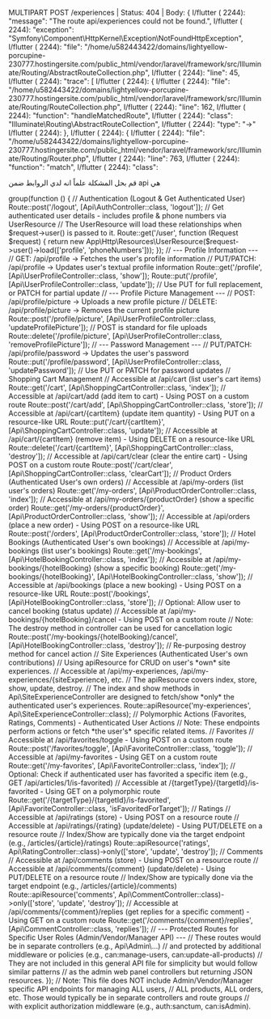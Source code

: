 MULTIPART POST /experiences | Status: 404 | Body: {
I/flutter ( 2244):     "message": "The route api/experiences could not be found.",
I/flutter ( 2244):     "exception": "Symfony\\Component\\HttpKernel\\Exception\\NotFoundHttpException",
I/flutter ( 2244):     "file": "/home/u582443422/domains/lightyellow-porcupine-230777.hostingersite.com/public_html/vendor/laravel/framework/src/Illuminate/Routing/AbstractRouteCollection.php",
I/flutter ( 2244):     "line": 45,
I/flutter ( 2244):     "trace": [
I/flutter ( 2244):         {
I/flutter ( 2244):             "file": "/home/u582443422/domains/lightyellow-porcupine-230777.hostingersite.com/public_html/vendor/laravel/framework/src/Illuminate/Routing/RouteCollection.php",
I/flutter ( 2244):             "line": 162,
I/flutter ( 2244):             "function": "handleMatchedRoute",
I/flutter ( 2244):             "class": "Illuminate\\Routing\\AbstractRouteCollection",
I/flutter ( 2244):             "type": "->"
I/flutter ( 2244):         },
I/flutter ( 2244):         {
I/flutter ( 2244):             "file": "/home/u582443422/domains/lightyellow-porcupine-230777.hostingersite.com/public_html/vendor/laravel/framework/src/Illuminate/Routing/Router.php",
I/flutter ( 2244):             "line": 763,
I/flutter ( 2244):             "function": "match",
I/flutter ( 2244):             "class": 


قم بحل المشكلة علماً انه لدي الروابط ضمن api  هي
<?php

use Illuminate\Http\Request;
use Illuminate\Support\Facades\Route;
use App\Http\Controllers\Api; // Import the API controllers namespace
use App\Http\Resources\UserResource; // Import UserResource for consistency

/*
|--------------------------------------------------------------------------
| API Routes
|--------------------------------------------------------------------------
|
| Here is where you can register API routes for your application. These
| routes are loaded by the RouteServiceProvider and all of them will
| be assigned to the "api" middleware group. Make something great!
|
| Note: The "api" middleware group is automatically applied to all routes
| defined in this file by the RouteServiceProvider.
|
*/

// --- Publicly Accessible Routes ---
// These routes do NOT require a Sanctum token. Users can access them without logging in.

// Authentication (Login & Registration) - Handled by AuthController
Route::post('/register', [Api\AuthController::class, 'register']);
Route::post('/login', [Api\AuthController::class, 'login']);

// Browse Tourist Information
Route::get('/tourist-sites', [Api\TouristSiteController::class, 'index']);
Route::get('/tourist-sites/{touristSite}', [Api\TouristSiteController::class, 'show']);
Route::get('/site-categories', [Api\SiteCategoryController::class, 'index']);

// Browse Tourist Activities
Route::get('/tourist-activities', [Api\TouristActivityController::class, 'index']);
Route::get('/tourist-activities/{touristActivity}', [Api\TouristActivityController::class, 'show']);

// Browse Hotels
Route::get('/hotels', [Api\HotelController::class, 'index']);
Route::get('/hotels/{hotel}', [Api\HotelController::class, 'show']);
// Get rooms for a specific hotel (often public or contextually authorized)
Route::get('/hotels/{hotel}/rooms', [Api\HotelController::class, 'rooms']);


// Browse Products (Crafts) & Categories
Route::get('/products', [Api\ProductController::class, 'index']);
Route::get('/products/{product}', [Api\ProductController::class, 'show']);
Route::get('/product-categories', [Api\ProductCategoryController::class, 'index']);

// Browse Articles (Blog)
Route::get('/articles', [Api\ArticleController::class, 'index']);
Route::get('/articles/{article}', [Api\ArticleController::class, 'show']);


// --- Public Routes to Fetch Polymorphic Data FOR a Target ---
// These endpoints retrieve comments/ratings/experiences *for* a specific item.
// They can be public to allow browsing.
// Note: These call custom methods in the respective Controllers.

// Get comments for a specific target (e.g., /api/articles/1/comments)
// {targetType} and {targetId} are route parameters that map to arguments in indexForTarget method
Route::get('/{targetType}/{targetId}/comments', [Api\CommentController::class, 'indexForTarget']);

// Get ratings for a specific target (e.g., /api/products/5/ratings)
Route::get('/{targetType}/{targetId}/ratings', [Api\RatingController::class, 'indexForTarget']);

// Get experiences for a specific tourist site (e.g., /api/tourist-sites/1/experiences)
// Note: This is a specific endpoint for experiences under a site, not a generic polymorphic route
Route::get('/tourist-sites/{touristSite}/experiences', [Api\TouristSiteController::class, 'experiences']);


// --- Protected Routes ---
// These routes require a valid Sanctum token in the Authorization header.
// The 'auth:sanctum' middleware checks for the token and populates Auth::user().

Route::middleware('auth:sanctum')->group(function () {

    // Authentication (Logout & Get Authenticated User)
    Route::post('/logout', [Api\AuthController::class, 'logout']);
    // Get authenticated user details - includes profile & phone numbers via UserResource
    // The UserResource will load these relationships when $request->user() is passed to it.
    Route::get('/user', function (Request $request) {
        return new App\Http\Resources\UserResource($request->user()->load(['profile', 'phoneNumbers']));
    });


    // --- Profile Information ---
    // GET: /api/profile -> Fetches the user's profile information
    // PUT/PATCH: /api/profile -> Updates user's textual profile information
    Route::get('/profile', [Api\UserProfileController::class, 'show']);
    Route::put('/profile', [Api\UserProfileController::class, 'update']); // Use PUT for full replacement, or PATCH for partial update


    // --- Profile Picture Management ---
    // POST: /api/profile/picture -> Uploads a new profile picture
    // DELETE: /api/profile/picture -> Removes the current profile picture
    Route::post('/profile/picture', [Api\UserProfileController::class, 'updateProfilePicture']); // POST is standard for file uploads
    Route::delete('/profile/picture', [Api\UserProfileController::class, 'removeProfilePicture']);


    // --- Password Management ---
    // PUT/PATCH: /api/profile/password -> Updates the user's password
    Route::put('/profile/password', [Api\UserProfileController::class, 'updatePassword']); // Use PUT or PATCH for password updates


    // Shopping Cart Management
    // Accessible at /api/cart (list user's cart items)
    Route::get('/cart', [Api\ShoppingCartController::class, 'index']);
    // Accessible at /api/cart/add (add item to cart) - Using POST on a custom route
    Route::post('/cart/add', [Api\ShoppingCartController::class, 'store']);
    // Accessible at /api/cart/{cartItem} (update item quantity) - Using PUT on a resource-like URL
    Route::put('/cart/{cartItem}', [Api\ShoppingCartController::class, 'update']);
    // Accessible at /api/cart/{cartItem} (remove item) - Using DELETE on a resource-like URL
    Route::delete('/cart/{cartItem}', [Api\ShoppingCartController::class, 'destroy']);
    // Accessible at /api/cart/clear (clear the entire cart) - Using POST on a custom route
    Route::post('/cart/clear', [Api\ShoppingCartController::class, 'clearCart']);


    // Product Orders (Authenticated User's own orders)
    // Accessible at /api/my-orders (list user's orders)
    Route::get('/my-orders', [Api\ProductOrderController::class, 'index']);
    // Accessible at /api/my-orders/{productOrder} (show a specific order)
    Route::get('/my-orders/{productOrder}', [Api\ProductOrderController::class, 'show']);
    // Accessible at /api/orders (place a new order) - Using POST on a resource-like URL
    Route::post('/orders', [Api\ProductOrderController::class, 'store']);


    // Hotel Bookings (Authenticated User's own bookings)
    // Accessible at /api/my-bookings (list user's bookings)
    Route::get('/my-bookings', [Api\HotelBookingController::class, 'index']);
    // Accessible at /api/my-bookings/{hotelBooking} (show a specific booking)
    Route::get('/my-bookings/{hotelBooking}', [Api\HotelBookingController::class, 'show']);
    // Accessible at /api/bookings (place a new booking) - Using POST on a resource-like URL
    Route::post('/bookings', [Api\HotelBookingController::class, 'store']);
    // Optional: Allow user to cancel booking (status update)
    // Accessible at /api/my-bookings/{hotelBooking}/cancel - Using POST on a custom route
    // Note: The destroy method in controller can be used for cancellation logic
    Route::post('/my-bookings/{hotelBooking}/cancel', [Api\HotelBookingController::class, 'destroy']); // Re-purposing destroy method for cancel action


    // Site Experiences (Authenticated User's own contributions)
    // Using apiResource for CRUD on user's *own* site experiences.
    // Accessible at /api/my-experiences, /api/my-experiences/{siteExperience}, etc.
    // The apiResource covers index, store, show, update, destroy.
    // The index and show methods in Api\SiteExperienceController are designed to fetch/show *only* the authenticated user's experiences.
    Route::apiResource('my-experiences', Api\SiteExperienceController::class);


    // Polymorphic Actions (Favorites, Ratings, Comments) - Authenticated User Actions
    // Note: These endpoints perform actions or fetch *the user's* specific related items.

    // Favorites
    // Accessible at /api/favorites/toggle - Using POST on a custom route
    Route::post('/favorites/toggle', [Api\FavoriteController::class, 'toggle']);
    // Accessible at /api/my-favorites - Using GET on a custom route
    Route::get('/my-favorites', [Api\FavoriteController::class, 'index']);
    // Optional: Check if authenticated user has favorited a specific item (e.g., GET /api/articles/1/is-favorited)
    // Accessible at /{targetType}/{targetId}/is-favorited - Using GET on a polymorphic route
    Route::get('/{targetType}/{targetId}/is-favorited', [Api\FavoriteController::class, 'isFavoritedForTarget']);


    // Ratings
    // Accessible at /api/ratings (store) - Using POST on a resource route
    // Accessible at /api/ratings/{rating} (update/delete) - Using PUT/DELETE on a resource route
    // Index/Show are typically done via the target endpoint (e.g., /articles/{article}/ratings)
    Route::apiResource('ratings', Api\RatingController::class)->only(['store', 'update', 'destroy']);


    // Comments
    // Accessible at /api/comments (store) - Using POST on a resource route
    // Accessible at /api/comments/{comment} (update/delete) - Using PUT/DELETE on a resource route
    // Index/Show are typically done via the target endpoint (e.g., /articles/{article}/comments)
    Route::apiResource('comments', Api\CommentController::class)->only(['store', 'update', 'destroy']);
    // Accessible at /api/comments/{comment}/replies (get replies for a specific comment) - Using GET on a custom route
    Route::get('/comments/{comment}/replies', [Api\CommentController::class, 'replies']);


    // --- Protected Routes for Specific User Roles (Admin/Vendor/Manager API) ---
    // These routes would be in separate controllers (e.g., Api\Admin\...)
    // and protected by additional middleware or policies (e.g., can:manage-users, can:update-all-products)
    // They are not included in this general API file for simplicity but would follow similar patterns
    // as the admin web panel controllers but returning JSON resources.

});

// Note: This file does NOT include Admin/Vendor/Manager specific API endpoints for managing ALL users,
// ALL products, ALL orders, etc. Those would typically be in separate controllers and route groups
// with explicit authorization middleware (e.g., auth:sanctum, can:isAdmin).
